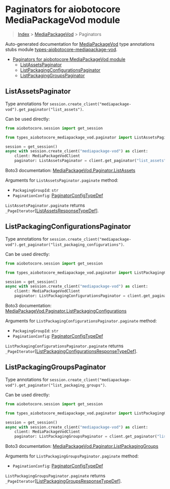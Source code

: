 <a id="paginators-for-aiobotocore-mediapackagevod-module"></a>

# Paginators for aiobotocore MediaPackageVod module

> [Index](..) > [MediaPackageVod](.) > Paginators

Auto-generated documentation for
[MediaPackageVod](https://boto3.amazonaws.com/v1/documentation/api/latest/reference/services/mediapackage-vod.html#MediaPackageVod)
type annotations stubs module
[types-aiobotocore-mediapackage-vod](https://pypi.org/project/types-aiobotocore-mediapackage-vod/).

- [Paginators for aiobotocore MediaPackageVod module](#paginators-for-aiobotocore-mediapackagevod-module)
  - [ListAssetsPaginator](#listassetspaginator)
  - [ListPackagingConfigurationsPaginator](#listpackagingconfigurationspaginator)
  - [ListPackagingGroupsPaginator](#listpackaginggroupspaginator)

<a id="listassetspaginator"></a>

## ListAssetsPaginator

Type annotations for
`session.create_client("mediapackage-vod").get_paginator("list_assets")`.

Can be used directly:

```python
from aiobotocore.session import get_session

from types_aiobotocore_mediapackage_vod.paginator import ListAssetsPaginator

session = get_session()
async with session.create_client("mediapackage-vod") as client:
    client: MediaPackageVodClient
    paginator: ListAssetsPaginator = client.get_paginator("list_assets")
```

Boto3 documentation:
[MediaPackageVod.Paginator.ListAssets](https://boto3.amazonaws.com/v1/documentation/api/latest/reference/services/mediapackage-vod.html#MediaPackageVod.Paginator.ListAssets)

Arguments for `ListAssetsPaginator.paginate` method:

- `PackagingGroupId`: `str`
- `PaginationConfig`:
  [PaginatorConfigTypeDef](./type_defs.md#paginatorconfigtypedef)

`ListAssetsPaginator.paginate` returns
`_PageIterator`\[[ListAssetsResponseTypeDef](./type_defs.md#listassetsresponsetypedef)\].

<a id="listpackagingconfigurationspaginator"></a>

## ListPackagingConfigurationsPaginator

Type annotations for
`session.create_client("mediapackage-vod").get_paginator("list_packaging_configurations")`.

Can be used directly:

```python
from aiobotocore.session import get_session

from types_aiobotocore_mediapackage_vod.paginator import ListPackagingConfigurationsPaginator

session = get_session()
async with session.create_client("mediapackage-vod") as client:
    client: MediaPackageVodClient
    paginator: ListPackagingConfigurationsPaginator = client.get_paginator("list_packaging_configurations")
```

Boto3 documentation:
[MediaPackageVod.Paginator.ListPackagingConfigurations](https://boto3.amazonaws.com/v1/documentation/api/latest/reference/services/mediapackage-vod.html#MediaPackageVod.Paginator.ListPackagingConfigurations)

Arguments for `ListPackagingConfigurationsPaginator.paginate` method:

- `PackagingGroupId`: `str`
- `PaginationConfig`:
  [PaginatorConfigTypeDef](./type_defs.md#paginatorconfigtypedef)

`ListPackagingConfigurationsPaginator.paginate` returns
`_PageIterator`\[[ListPackagingConfigurationsResponseTypeDef](./type_defs.md#listpackagingconfigurationsresponsetypedef)\].

<a id="listpackaginggroupspaginator"></a>

## ListPackagingGroupsPaginator

Type annotations for
`session.create_client("mediapackage-vod").get_paginator("list_packaging_groups")`.

Can be used directly:

```python
from aiobotocore.session import get_session

from types_aiobotocore_mediapackage_vod.paginator import ListPackagingGroupsPaginator

session = get_session()
async with session.create_client("mediapackage-vod") as client:
    client: MediaPackageVodClient
    paginator: ListPackagingGroupsPaginator = client.get_paginator("list_packaging_groups")
```

Boto3 documentation:
[MediaPackageVod.Paginator.ListPackagingGroups](https://boto3.amazonaws.com/v1/documentation/api/latest/reference/services/mediapackage-vod.html#MediaPackageVod.Paginator.ListPackagingGroups)

Arguments for `ListPackagingGroupsPaginator.paginate` method:

- `PaginationConfig`:
  [PaginatorConfigTypeDef](./type_defs.md#paginatorconfigtypedef)

`ListPackagingGroupsPaginator.paginate` returns
`_PageIterator`\[[ListPackagingGroupsResponseTypeDef](./type_defs.md#listpackaginggroupsresponsetypedef)\].
